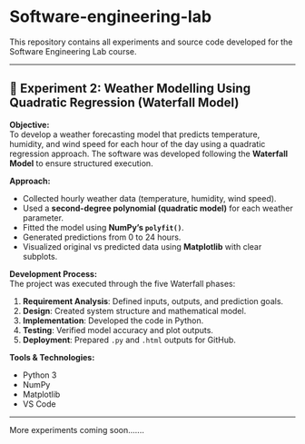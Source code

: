 # Software-engineering-lab

This repository contains all experiments and source code developed for the Software Engineering Lab course.

-------

## 🔬 Experiment 2: Weather Modelling Using Quadratic Regression (Waterfall Model)

**Objective:**  
To develop a weather forecasting model that predicts temperature, humidity, and wind speed for each hour of the day using a quadratic regression approach. The software was developed following the **Waterfall Model** to ensure structured execution.

**Approach:**  
- Collected hourly weather data (temperature, humidity, wind speed).
- Used a **second-degree polynomial (quadratic model)** for each weather parameter.
- Fitted the model using **NumPy’s `polyfit()`**.
- Generated predictions from 0 to 24 hours.
- Visualized original vs predicted data using **Matplotlib** with clear subplots.

**Development Process:**  
The project was executed through the five Waterfall phases:
1. **Requirement Analysis**: Defined inputs, outputs, and prediction goals.
2. **Design**: Created system structure and mathematical model.
3. **Implementation**: Developed the code in Python.
4. **Testing**: Verified model accuracy and plot outputs.
5. **Deployment**: Prepared `.py` and `.html` outputs for GitHub.

**Tools & Technologies:**   
- Python 3
- NumPy
- Matplotlib
- VS Code

-------

More experiments coming soon.......
